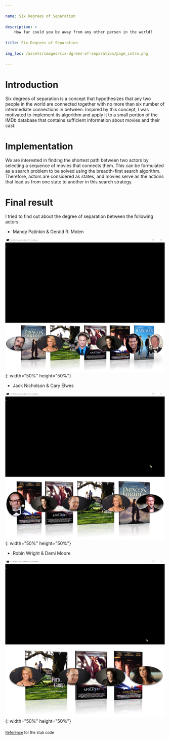 ```yaml
---

name: Six Degrees of Separation

description: >
    How far could you be away from any other person in the world?

title: Six Degrees of Separation

img_loc: /assets/images/six-dgrees-of-separation/page_intro.png

---
```


# Introduction

Six degrees of separation is a concept that hypothesizes that any two
people in the world are connected together with no more than six
number of intermediate connections in between. Inspired by this
concept, I was motivated to implement its algorithm and apply it to a
small portion of the IMDb database that contains sufficient
information about movies and their cast.

# Implementation

We are interested in finding the shortest path between two actors by
selecting a sequence of movies that connects them. This can be
formulated as a search problem to be solved using the breadth-first
search algorithm. Therefore, actors are considered as states, and
movies serve as the actions that lead us from one state to another in
this search strategy.

# Final result

I tried to find out about the degree of separation between the
following actors:

* Mandy Patinkin & Gerald R. Molen

![](/assets/images/six-dgrees-of-separation/mandy_gerald.gif)
![](/assets/images/six-dgrees-of-separation/mandy_gerald.png){: width="50%" height="50%"}

* Jack Nicholson & Cary Elwes


![](/assets/images/six-dgrees-of-separation/jack_cary.gif)
![](/assets/images/six-dgrees-of-separation/jack_cary.png){: width="50%" height="50%"}


* Robin Wright & Demi Moore

![](/assets/images/six-dgrees-of-separation/robin_demi.gif)
![](/assets/images/six-dgrees-of-separation/robin_demi.png){: width="50%" height="50%"}

<sub><a href="https://cs50.harvard.edu/ai/2020/projects/0/degrees/" target="_blank">Reference</a> for the stub code</sub>
